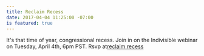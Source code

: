 ```yaml
---
title: Reclaim Recess
date: 2017-04-04 11:25:00 -07:00
is featured: true
---
```


It's that time of year, congressional recess. Join in on the Indivisible webinar on Tuesday, April 4th, 6pm PST. Rsvp at[reclaim recess](http://https://www.indivisibleguide.com/reclaim-recess-round-2)